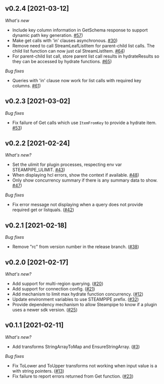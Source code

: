 ## v0.2.4 [2021-03-12]
_What's new_
* Include key column information in GetSchema response to support dynamic path key generation. [#57](https://github.com/turbot/steampipe-plugin-sdk/issues/57))
* Make get calls with 'in' clauses asynchronous. [#30](https://github.com/turbot/steampipe-plugin-sdk/issues/30))
* Remove need to call StreamLeafListItem for parent-child list calls. The child list function can now just cal StreamListItem. [#64](https://github.com/turbot/steampipe-plugin-sdk/issues/64))
* For parent-child list call, store parent list call results in hydrateResults so they can be accessed by hydrate functions. [#65](https://github.com/turbot/steampipe-plugin-sdk/issues/65))

_Bug fixes_
* Queries with 'in' clause now work for list calls with required key columns. [#61](https://github.com/turbot/steampipe-plugin-sdk/issues/61))

## v0.2.3 [2021-03-02]
_Bug fixes_
* Fix failure of Get calls which use `ItemFromKey` to provide a hydrate item. [#53](https://github.com/turbot/steampipe-plugin-sdk/issues/53))

## v0.2.2 [2021-02-24]
_What's new?_
* Set the ulimit for plugin processes, respecting env var STEAMPIPE_ULIMIT.  [#43](https://github.com/turbot/steampipe-plugin-sdk/issues/43))
* When displaying hcl errors, show the context if available.  [#48](https://github.com/turbot/steampipe-plugin-sdk/issues/48))
* Only show concurrency summary if there is any summary data to show. [#47](https://github.com/turbot/steampipe-plugin-sdk/issues/47))

_Bug fixes_
* Fix error message not displaying when a query does not provide required get or listquals. ([#42](https://github.com/turbot/steampipe-plugin-sdk/issues/42))

## v0.2.1 [2021-02-18]
_Bug fixes_
* Remove "rc" from version number in the release branch. ([#38](https://github.com/turbot/steampipe-plugin-sdk/issues/38))

## v0.2.0 [2021-02-17]
_What's new?_

* Add support for multi-region querying. ([#20](https://github.com/turbot/steampipe-plugin-sdk/issues/20))
* Add support for connection config. ([#21](https://github.com/turbot/steampipe-plugin-sdk/issues/21))
* Add mechanism to limit max hydrate function concurrency. ([#12](https://github.com/turbot/steampipe-plugin-sdk/issues/12))
* Update environment variables to use STEAMPIPE prefix. ([#32](https://github.com/turbot/steampipe-plugin-sdk/issues/32))
* Provide dependency mechanism to allow Steampipe to know if a plugin uses a newer sdk version. ([#25](https://github.com/turbot/steampipe-plugin-sdk/issues/25))

## v0.1.1 [2021-02-11]

_What's new?_
* Add transforms StringArrayToMap and EnsureStringArray. ([#3](https://github.com/turbot/steampipe-plugin-sdk/issues/3))

_Bug fixes_
* Fix ToLower and ToUpper transforms not working when input value is a with string pointers. ([#13](https://github.com/turbot/steampipe-plugin-sdk/issues/13))
* Fix failure to report errors returned from Get function. ([#23](https://github.com/turbot/steampipe-plugin-sdk/issues/23))